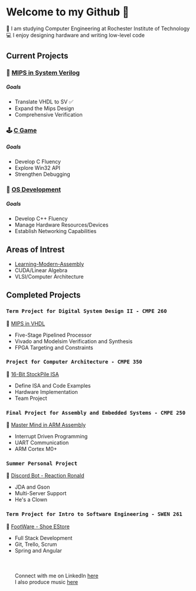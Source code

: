 # Welcome to my Github 🌊

🚀 I am studying Computer Engineering at Rochester Institute of Technology \
💻 I enjoy designing hardware and writing low-level code
## Current Projects
### 🎯 [MIPS in System Verilog](https://github.com/GlennVodra/32-Bit-MipsProcessor)
##### Goals
* Translate VHDL to SV ✅
* Expand the Mips Design
* Comprehensive Verification

### 🕹 [C Game](https://github.com/GlennVodra/Tutorial-Game)
##### Goals
* Develop C Fluency
* Explore Win32 API
* Strengthen Debugging

### 🌱 [OS Development](https://github.com/GlennVodra/OS-Development)
##### Goals
* Develop C++ Fluency
* Manage Hardware Resources/Devices
* Establish Networking Capabilities

## Areas of Intrest
* [Learning-Modern-Assembly](https://github.com/GlennVodra/Learning-Modern-Assembly)
* CUDA/Linear Algebra
* VLSI/Computer Architecture

## Completed Projects
### `Term Project for Digital System Design II - CMPE 260`
💾 [MIPS in VHDL](https://github.com/GlennVodra/32-Bit-MipsProcessor)
* Five-Stage Pipelined Processor
* Vivado and Modelsim Verification and Synthesis 
* FPGA Targeting and Constraints
### `Project for Computer Architecture - CMPE 350`
💾 [16-Bit StockPile ISA](https://github.com/GlennVodra/StockPile)
* Define ISA and Code Examples
* Hardware Implementation 
* Team Project
### `Final Project for Assembly and Embedded Systems - CMPE 250`
💫 [Master Mind in ARM Assembly](https://github.com/GlennVodra/MasterMind)
* Interrupt Driven Programming
* UART Communication
* ARM Cortex M0+
### `Summer Personal Project`
🤡 [Discord Bot - Reaction Ronald](https://github.com/GlennVodra/Reaction-Ronald)
* JDA and Gson
* Multi-Server Support
* He's a Clown
### `Term Project for Intro to Software Engineering - SWEN 261`
👟 [FootWare - Shoe EStore](https://github.com/GlennVodra/FootWare)
* Full Stack Development
* Git, Trello, Scrum
* Spring and Angular
\
\
\
\
Connect with me on LinkedIn [here](https://www.linkedin.com/in/glennvodra/)\
I also produce music [here](https://www.youtube.com/@darkrover)
